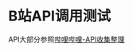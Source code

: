 # B站API调用测试
 
API大部分参照[哔哩哔哩-API收集整理](https://github.com/SocialSisterYi/bilibili-API-collect/tree/master?tab=readme-ov-file)